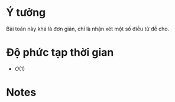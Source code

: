 # Ý tưởng
<!-- phần này có thể được thêm vào sau này nếu mà tụi em có thêm nhiều ý tưởng giải khác nha :> -->

Bài toán này khá là đơn giản, chỉ là nhận xét một số điều từ đề cho.


# Độ phức tạp thời gian
- $O(1)$
# Notes
